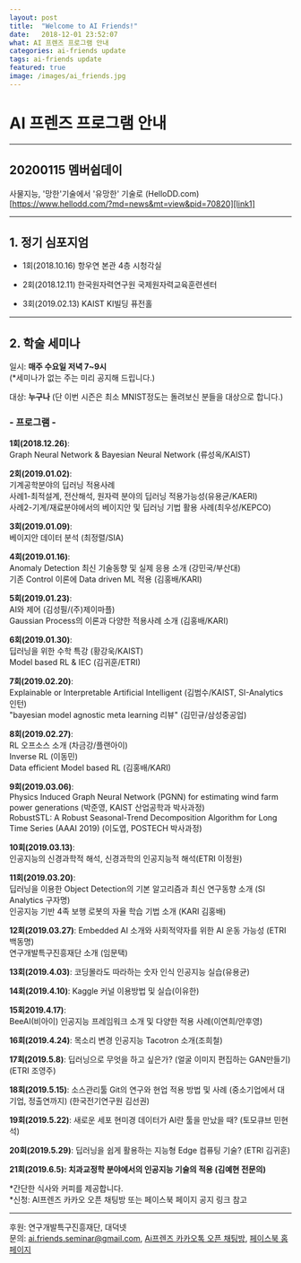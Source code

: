 ```yaml
---
layout: post
title:  "Welcome to AI Friends!"
date:   2018-12-01 23:52:07
what: AI 프렌즈 프로그램 안내
categories: ai-friends update
tags: ai-friends update
featured: true
image: /images/ai_friends.jpg
---
```

# AI 프렌즈 프로그램 안내

***  

## 20200115 멤버쉽데이  

사물지능, '망한'기술에서 '유망한' 기술로 (HelloDD.com)  
[https://www.hellodd.com/?md=news&mt=view&pid=70820][link1]  

***


## 1. 정기 심포지엄

- 1회(2018.10.16) 항우연 본관 4층 시청각실  

- 2회(2018.12.11) 한국원자력연구원 국제원자력교육훈련센터  

- 3회(2019.02.13) KAIST KI빌딩 퓨전홀


***  

## 2. 학술 세미나  
일시: **매주 수요일 저녁 7~9시**  
(*세미나가 없는 주는 미리 공지해 드립니다.)  

대상: **누구나** (단 이번 시즌은 최소 MNIST정도는 돌려보신 분들을 대상으로 합니다.)  

### - **프로그램** - 
**1회(2018.12.26)**:  
Graph Neural Network & Bayesian Neural Network (류성옥/KAIST)  

**2회(2019.01.02)**:  
기계공학분야의 딥러닝 적용사례  
                 사례1-최적설계, 전산해석, 원자력 분야의 딥러닝 적용가능성(유용균/KAERI)  
                 사례2-기계/재료분야에서의 베이지안 및 딥러닝 기법 활용 사례(최우성/KEPCO)  
                 
**3회(2019.01.09)**:  
베이지안 데이터 분석 (최정렬/SIA)  

**4회(2019.01.16)**:  
Anomaly Detection 최신 기술동향 및 실제 응용 소개 (강민국/부산대)  
                 기존 Control 이론에 Data driven ML 적용 (김홍배/KARI)  
                 
**5회(2019.01.23)**:  
AI와 제어 (김성필/(주)제이마플)  
                 Gaussian Process의 이론과 다양한 적용사례 소개 (김홍배/KARI)  
                 
**6회(2019.01.30)**:  
딥러닝을 위한 수학 특강 (황강욱/KAIST)  
                 Model based RL & IEC (김귀훈/ETRI)  
                 
**7회(2019.02.20)**:  
Explainable or Interpretable Artificial Intelligent (김범수/KAIST, SI-Analytics 인턴)  
"bayesian model agnostic meta learning 리뷰" (김민규/삼성중공업)

**8회(2019.02.27)**:  
RL 오프소스 소개 (차금강/플랜아이)  
Inverse RL (이동민)  
Data efficient Model based RL (김홍배/KARI)  

**9회(2019.03.06)**:  
Physics Induced Graph Neural Network (PGNN) for estimating wind farm power generations (박준영, KAIST 산업공학과 박사과정)  
RobustSTL: A Robust Seasonal-Trend Decomposition Algorithm for Long Time Series (AAAI 2019) (이도엽, POSTECH 박사과정)  
         
**10회(2019.03.13)**:  
인공지능의 신경과학적 해석, 신경과학의 인공지능적 해석(ETRI 이정원)  

**11회(2019.03.20)**:  
딥러닝을 이용한 Object Detection의 기본 알고리즘과 최신 연구동향 소개 (SI Analytics 구자명)  
인공지능 기반 4족 보행 로봇의 자율 학습 기법 소개 (KARI 김홍배)

**12회(2019.03.27)**:
 Embedded AI 소개와 사회적약자를 위한 AI 운동 가능성 (ETRI 백동명)  
 연구개발특구진흥재단 소개 (임문택)  

**13회(2019.4.03)**:
  코딩몰라도 따라하는 숫자 인식 인공지능 실습(유용균)  

**14회(2019.4.10)**:
  Kaggle 커널 이용방법 및 실습(이유한)  
  
**15회2019.4.17)**:  
  BeeAI(비아이) 인공지능 프레임워크 소개 및 다양한 적용 사례(이연희/안후영)
  
**16회(2019.4.24)**:
  목소리 변경 인공지능 Tacotron 소개(조희철)  
  
**17회(2019.5.8)**:
  딥러닝으로 무엇을 하고 싶은가? (얼굴 이미지 편집하는 GAN만들기) (ETRI 조영주)  

**18회(2019.5.15)**:
  소스관리툴 Git의 연구와 현업 적용 방법 및 사례 (중소기업에서 대기업, 정출연까지) (한국전기연구원 김선권)    

**19회(2019.5.22)**:
  새로운 세포 현미경 데이터가 AI란 툴을 만났을 때? (토모큐브 민현석)  
  
**20회(2019.5.29)**:
  딥러닝을 쉽게 활용하는 지능형 Edge 컴퓨팅 기술?  (ETRI 김귀훈)  
  
**21회(2019.6.5):
  치과교정학 분야에서의 인공지능 기술의 적용 (김예현 전문의)**  


*간단한 식사와 커피를 제공합니다.  
*신청: AI프렌즈 카카오 오픈 채팅방 또는 페이스북 페이지 공지 링크 참고   


***

후원: 연구개발특구진흥재단, 대덕넷  
문의: ai.friends.seminar@gmail.com,
[Ai프렌즈 카카오톡 오픈 채팅방][kakao_ai],
[페이스북 홈페이지][facebook_ai]

[kakao_ai]:     https://open.kakao.com/o/ggewxi2
[facebook_ai]:  https://www.facebook.com/groups/aifriend/
[link1]: https://www.hellodd.com/?md=news&mt=view&pid=70820
